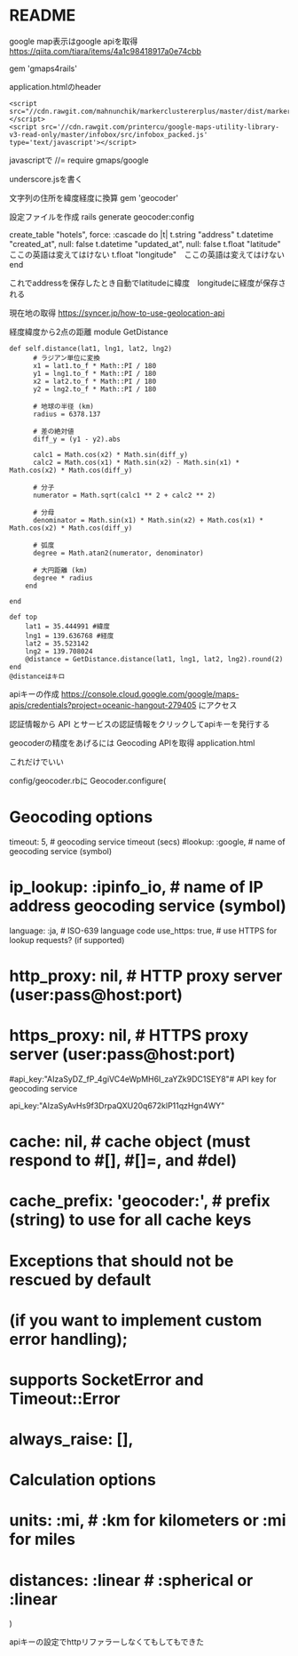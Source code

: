 # README

google map表示はgoogle apiを取得　 https://qiita.com/tiara/items/4a1c98418917a0e74cbb

gem 'gmaps4rails'

application.htmlのheader
 <script src="//maps.google.com/maps/api/js?v=3.23&key=AIzaSyDZ_fP_4giVC4eWpMH6I_zaYZk9DC1SEY8"></script>
    <script src="//cdn.rawgit.com/mahnunchik/markerclustererplus/master/dist/markerclusterer.min.js"></script>
    <script src='//cdn.rawgit.com/printercu/google-maps-utility-library-v3-read-only/master/infobox/src/infobox_packed.js' type='text/javascript'></script> 


javascriptで
//= require gmaps/google

underscore.jsを書く





文字列の住所を緯度経度に換算
gem 'geocoder'

設定ファイルを作成
rails generate geocoder:config 

create_table "hotels", force: :cascade do |t|
    t.string "address"
    t.datetime "created_at", null: false
    t.datetime "updated_at", null: false
    t.float "latitude"  ここの英語は変えてはけない
    t.float "longitude"　ここの英語は変えてはけない
  end

これでaddressを保存したとき自動でlatitudeに緯度　longitudeに経度が保存される

現在地の取得
https://syncer.jp/how-to-use-geolocation-api


経度緯度から2点の距離
 module GetDistance


    def self.distance(lat1, lng1, lat2, lng2)
          # ラジアン単位に変換
          x1 = lat1.to_f * Math::PI / 180
          y1 = lng1.to_f * Math::PI / 180
          x2 = lat2.to_f * Math::PI / 180
          y2 = lng2.to_f * Math::PI / 180
     
          # 地球の半径 (km)
          radius = 6378.137
     
          # 差の絶対値
          diff_y = (y1 - y2).abs
     
          calc1 = Math.cos(x2) * Math.sin(diff_y)
          calc2 = Math.cos(x1) * Math.sin(x2) - Math.sin(x1) * Math.cos(x2) * Math.cos(diff_y)
     
          # 分子
          numerator = Math.sqrt(calc1 ** 2 + calc2 ** 2)
     
          # 分母
          denominator = Math.sin(x1) * Math.sin(x2) + Math.cos(x1) * Math.cos(x2) * Math.cos(diff_y)
     
          # 弧度
          degree = Math.atan2(numerator, denominator)
     
          # 大円距離 (km)
          degree * radius
        end
     
    end 

    def top
        lat1 = 35.444991 #緯度
        lng1 = 139.636768 #経度
        lat2 = 35.523142
        lng2 = 139.708024
        @distance = GetDistance.distance(lat1, lng1, lat2, lng2).round(2)
    end
    @distanceはキロ



apiキーの作成
https://console.cloud.google.com/google/maps-apis/credentials?project=oceanic-hangout-279405
にアクセス

認証情報から
API とサービスの認証情報をクリックしてapiキーを発行する








geocoderの精度をあげるには
Geocoding APIを取得
application.html
<script src="//maps.google.com/maps/api/js?v=3.23&key=AIzaSyAvHs9f3DrpaQXU20q672klP11qzHgn4WY"></script>
これだけでいい

config/geocoder.rbに
Geocoder.configure(
  # Geocoding options
  timeout: 5,                 # geocoding service timeout (secs)
  #lookup: :google,         # name of geocoding service (symbol)
  # ip_lookup: :ipinfo_io,      # name of IP address geocoding service (symbol)
  language: :ja,              # ISO-639 language code
  use_https: true,           # use HTTPS for lookup requests? (if supported)
  # http_proxy: nil,            # HTTP proxy server (user:pass@host:port)
  # https_proxy: nil,           # HTTPS proxy server (user:pass@host:port)
  #api_key:"AIzaSyDZ_fP_4giVC4eWpMH6I_zaYZk9DC1SEY8"# API key for geocoding service


  api_key:"AIzaSyAvHs9f3DrpaQXU20q672klP11qzHgn4WY"
  # cache: nil,                 # cache object (must respond to #[], #[]=, and #del)
  # cache_prefix: 'geocoder:',  # prefix (string) to use for all cache keys

  # Exceptions that should not be rescued by default
  # (if you want to implement custom error handling);
  # supports SocketError and Timeout::Error
  # always_raise: [],

  # Calculation options
  # units: :mi,                 # :km for kilometers or :mi for miles
  # distances: :linear          # :spherical or :linear
)

apiキーの設定でhttpリファラーしなくてもしてもできた

